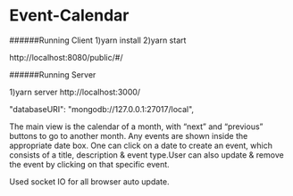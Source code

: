 # Event-Calendar
######Running Client
1)yarn install
2)yarn start

http://localhost:8080/public/#/

######Running Server

1)yarn server
http://localhost:3000/

"databaseURI": "mongodb://127.0.0.1:27017/local",

The main view is the calendar of a month, with “next” and “previous” buttons to go to another month. Any events are shown inside the appropriate date box. One can click on a date to create an event, which consists of a title, description & event type.User can also update & remove the event by clicking on that specific event.

Used socket IO for all browser auto update.



